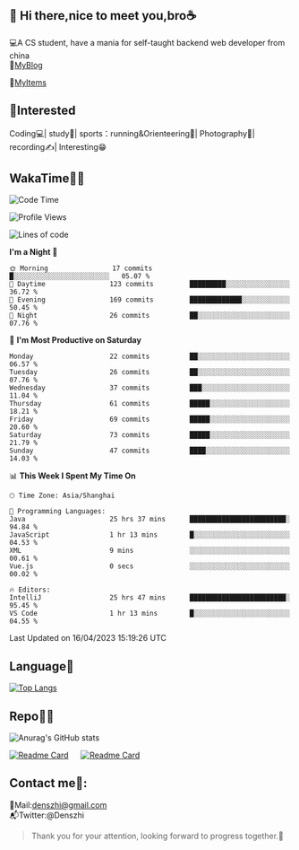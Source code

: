 👋 Hi there,nice to meet you,bro☕
---
💻A CS student, have a mania for self-taught backend web developer from china   
📌[MyBlog](https://github.com/HealUP/MyBlog)

📌[MyItems](https://healup.github.io/)

 <!-- waka-box start -->
 <!-- waka-box end -->
 
🧲**Interested**
--
Coding💻| study📖| sports：running&Orienteering🏃‍| Photography📸| recording✍️| Interesting😁

WakaTime👨‍💻
---
<!--START_SECTION:waka-->
![Code Time](http://img.shields.io/badge/Code%20Time-64%20hrs%206%20mins-blue)

![Profile Views](http://img.shields.io/badge/Profile%20Views-24-blue)

![Lines of code](https://img.shields.io/badge/From%20Hello%20World%20I%27ve%20Written-150.0%20thousand%20lines%20of%20code-blue)

**I'm a Night 🦉** 

```text
🌞 Morning                17 commits          █░░░░░░░░░░░░░░░░░░░░░░░░   05.07 % 
🌆 Daytime                123 commits         █████████░░░░░░░░░░░░░░░░   36.72 % 
🌃 Evening                169 commits         █████████████░░░░░░░░░░░░   50.45 % 
🌙 Night                  26 commits          ██░░░░░░░░░░░░░░░░░░░░░░░   07.76 % 
```
📅 **I'm Most Productive on Saturday** 

```text
Monday                   22 commits          ██░░░░░░░░░░░░░░░░░░░░░░░   06.57 % 
Tuesday                  26 commits          ██░░░░░░░░░░░░░░░░░░░░░░░   07.76 % 
Wednesday                37 commits          ███░░░░░░░░░░░░░░░░░░░░░░   11.04 % 
Thursday                 61 commits          █████░░░░░░░░░░░░░░░░░░░░   18.21 % 
Friday                   69 commits          █████░░░░░░░░░░░░░░░░░░░░   20.60 % 
Saturday                 73 commits          █████░░░░░░░░░░░░░░░░░░░░   21.79 % 
Sunday                   47 commits          ████░░░░░░░░░░░░░░░░░░░░░   14.03 % 
```


📊 **This Week I Spent My Time On** 

```text
🕑︎ Time Zone: Asia/Shanghai

💬 Programming Languages: 
Java                     25 hrs 37 mins      ████████████████████████░   94.84 % 
JavaScript               1 hr 13 mins        █░░░░░░░░░░░░░░░░░░░░░░░░   04.53 % 
XML                      9 mins              ░░░░░░░░░░░░░░░░░░░░░░░░░   00.61 % 
Vue.js                   0 secs              ░░░░░░░░░░░░░░░░░░░░░░░░░   00.02 % 

🔥 Editors: 
IntelliJ                 25 hrs 47 mins      ████████████████████████░   95.45 % 
VS Code                  1 hr 13 mins        █░░░░░░░░░░░░░░░░░░░░░░░░   04.55 % 
```


 Last Updated on 16/04/2023 15:19:26 UTC
<!--END_SECTION:waka-->

Language🚀
---
[![Top Langs](https://github-readme-stats.vercel.app/api/top-langs/?username=HealUP&layout=compact&hide_border=true)](https://github.com/HealUP)

Repo🧑‍💻
---
![Anurag's GitHub stats](https://github-readme-stats.vercel.app/api?username=HealUP&count_private=true&show_icons=true&theme=gruvbox&hide_border=true) 

[![Readme Card](https://github-readme-stats.vercel.app/api/pin/?username=HealUP&repo=InternetEy&theme=transparent)](https://github.com/HealUP/InternetEy) &emsp;
[![Readme Card](https://github-readme-stats.vercel.app/api/pin/?username=HealUP&repo=CampusExperience&theme=transparent)](https://github.com/HealUP/CampusExperience)


Contact me📱:
---
📮Mail:denszhi@gmail.com  
📬Twitter:@Denszhi  

> Thank you for your attention, looking forward to progress together.🎉
